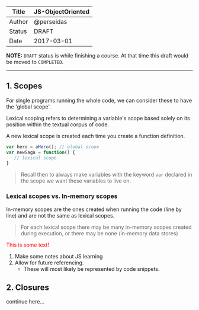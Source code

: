 | Title  | JS-ObjectOriented           |
|--------|-----------------------------|
| Author | @perseidas                  |
| Status | DRAFT                       |
| Date   | 2017-03-01                  |

**NOTE:** `DRAFT` status is while finishing a course.
At that time this draft would be moved to `COMPLETED`.

---

## 1. Scopes

For single programs running the whole code, we can consider these to have the 'global scope'.

Lexical scoping refers to determining a variable's scope based solely on its position within the textual corpus of code.

A new lexical scope is created each time you create a function definition.

```javascript
var hero = aHero(); // global scope
var newSaga = function() {
   // lexical scope
}
```
> Recall then to always make variables with the keyword `var` declared in the scope we want these variables to live on.

### Lexical scopes vs. In-memory scopes

In-memory scopes are the ones created when running the code (line by line) and are not the same as lexical scopes.

> For each lexical scope there may be many in-memory scopes created during execution, or there may be none (in-memory data stores)

<font color="red">This is some text!</font>

1. Make some notes about JS learning
2. Allow for future referencing.
    * These will most likely be represented by code snippets.

## 2. Closures

continue here...

